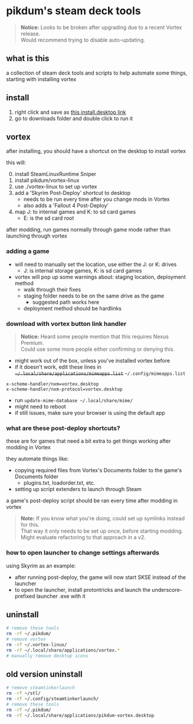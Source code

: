 # pikdum's steam deck tools

> **Notice:** Looks to be broken after upgrading due to a recent Vortex release.  
> Would recommend trying to disable auto-updating. 

## what is this

a collection of steam deck tools and scripts to help automate some things, starting with installing vortex

## install

1. right click and save as [this install.desktop link](https://raw.githubusercontent.com/pikdum/steam-deck/master/install.desktop)
2. go to downloads folder and double click to run it

## vortex

after installing, you should have a shortcut on the desktop to install vortex

this will:

0. install SteamLinuxRuntime Sniper
1. install pikdum/vortex-linux
2. use ./vortex-linux to set up vortex
3. add a 'Skyrim Post-Deploy' shortcut to desktop
   * needs to be run every time after you change mods in Vortex
   * also adds a 'Fallout 4 Post-Deploy'
4. map J: to internal games and K: to sd card games
   * E: is the sd card root

after modding, run games normally through game mode rather than launching through vortex

### adding a game

* will need to manually set the location, use either the J: or K: drives
  * J: is internal storage games, K: is sd card games
* vortex will pop up some warnings about: staging location, deployment method
   * walk through their fixes
   * staging folder needs to be on the same drive as the game
     * suggested path works here
   * deployment method should be hardlinks

### download with vortex button link handler

> **Notice:** Heard some people mention that this requires Nexus Premium.  
> Could use some more people either confirming or denying this.  

* might work out of the box, unless you've installed vortex before
* if it doesn't work, edit these lines in ~~`~/.local/share/applications/mimeapps.list`~~ `~/.config/mimeapps.list`
```
x-scheme-handler/nxm=vortex.desktop
x-scheme-handler/nxm-protocol=vortex.desktop
```
* run `update-mime-database ~/.local/share/mime/`
* might need to reboot
* if still issues, make sure your browser is using the default app

### what are these post-deploy shortcuts?

these are for games that need a bit extra to get things working after modding in Vortex

they automate things like:

* copying required files from Vortex's Documents folder to the game's Documents folder
  * plugins.txt, loadorder.txt, etc.
* setting up script extenders to launch through Steam

a game's post-deploy script should be ran every time after modding in vortex

> **Note:** If you know what you're doing, could set up symlinks instead for this.  
> That way it only needs to be set up once, before starting modding.  
> Might evaluate refactoring to that approach in a v2.

### how to open launcher to change settings afterwards

using Skyrim as an example:

* after running post-deploy, the game will now start SKSE instead of the launcher
* to open the launcher, install protontricks and launch the underscore-prefixed launcher .exe with it

## uninstall

```bash
# remove these tools
rm -rf ~/.pikdum/
# remove vortex
rm -rf ~/.vortex-linux/
rm -rf ~/.local/share/applications/vortex.*
# manually remove desktop icons
```

## old version uninstall

```bash
# remove steamtinkerlaunch
rm -rf ~/stl/
rm -rf ~/.config/steamtinkerlaunch/
# remove these tools
rm -rf ~/.pikdum/
rm -rf ~/.local/share/applications/pikdum-vortex.desktop
```


